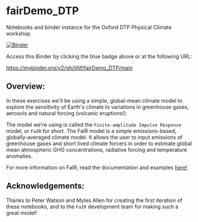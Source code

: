# fairDemo_DTP
Notebooks and binder instance for the Oxford DTP Physical Climate workshop

[![Binder](https://mybinder.org/badge_logo.svg)](https://mybinder.org/v2/gh/lillif/fairDemo_DTP/main)

Access this Binder by clicking the blue badge above or at the following URL:

https://mybinder.org/v2/gh/lillif/fairDemo_DTP/main

## Overview:

In these exercises we'll be using a simple, global-mean climate model to explore the sensitivity of Earth's climate to variations in greenhouse gases, aerosols and natural forcing (volcanic eruptions!). 

The model we're using is called the `Finite-amplitude Impulse Response` model, or `FaIR` for short. The FaIR model is a simple emissions-based, globally-averaged climate model. It allows the user to input emissions of greenhouse gases and short lived climate forcers in order to estimate global mean atmospheric GHG concentrations, radiative forcing and temperature anomalies.

For more information on FaIR, read the documentation and examples [here!](https://readthedocs.org/projects/fair/downloads/pdf/latest/)

## Acknowledgements:

Thanks to Peter Watson and Myles Allen for creating the first iteration of these notebooks, and to the `FaIR` development team for making such a great model!
